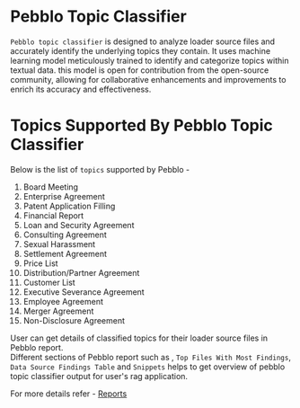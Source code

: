 # Pebblo Topic Classifier

`Pebblo topic classifier` is designed to analyze loader source files and accurately identify the underlying
topics they contain. It uses machine learning model meticulously trained to identify and categorize topics within textual data. this model is open for contribution from the open-source community, allowing for collaborative enhancements
and improvements to enrich its accuracy and effectiveness.

# Topics Supported By Pebblo Topic Classifier

Below is the list of `topics` supported by Pebblo -

1. Board Meeting
1. Enterprise Agreement
1. Patent Application Filling
1. Financial Report
1. Loan and Security Agreement
1. Consulting Agreement
1. Sexual Harassment
1. Settlement Agreement
1. Price List
1. Distribution/Partner Agreement
1. Customer List
1. Executive Severance Agreement
1. Employee Agreement
1. Merger Agreement
1. Non-Disclosure Agreement

User can get details of classified topics for their loader source files in Pebblo report.  
Different sections of Pebblo report such as , `Top Files With Most Findings`, `Data Source Findings Table` and `Snippets` helps to get overview of pebblo topic classifier output for user's rag application.

For more details refer - [Reports](reports.md)
